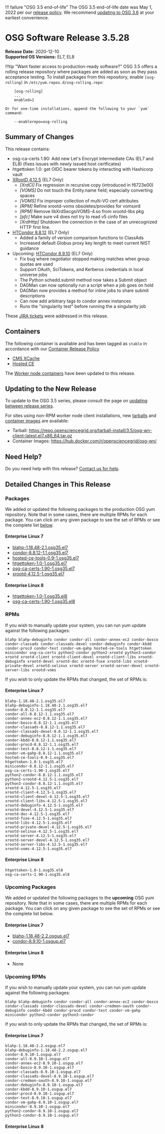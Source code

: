 !!! failure "OSG 3.5 end-of-life"
    The OSG 3.5 end-of-life date was May 1, 2022 per our
    [release policy](https://opensciencegrid.org/technology/policy/release-series/).
    We recommend
    [updating to OSG 3.6](../updating-to-osg-36.md)
    at your earliest convenience.

OSG Software Release 3.5.28
===========================

**Release Date:** 2020-12-10    
**Supported OS Versions:** EL7, EL8

!!!tip "Want faster access to production-ready software?"
    OSG 3.5 offers a rolling release repository where packages are added as soon as they pass acceptance testing.
    To install packages from this repository, enable `[osg-rolling]` in `/etc/yum.repos.d/osg-rolling.repo`:

        [osg-rolling]
        ...
        enabled=1

    Or for one-time installations, append the following to your `yum` command:

        --enablerepo=osg-rolling

Summary of Changes
------------------

This release contains:

-   osg-ca-certs 1.90: Add new Let's Encrypt intermediate CAs (EL7 and EL8) (fixes issues with newly issued host certficates)
-   htgettoken 1.0: get OIDC bearer tokens by interacting with Hashicorp vault
-   [XRootD 4.12.5](https://github.com/xrootd/xrootd/blob/v4.12.5/docs/ReleaseNotes.txt) (EL7 Only)
    -   *[XrdCl]* Fix regression in recursive copy (introduced in f6723e00)
    -   *[VOMS]* Do not touch the Entity.name field; especially converting spaces
    -   *[VOMS]* Fix improper collection of multi-VO cert attributes
    -   *[RPM]* Refine xrootd-voms obsoletes/provides for vomsxrd
    -   *[RPM]* Remove libXrdSecgsiVOMS-4.so from xrootd-libs pkg
    -   *[pfc]* Make sure v4 does not try to read v5 cinfo files
    -   *[XrdHttp]* Shutdown the connection in the case of an unrecognized HTTP first line.
-   [HTCondor 8.8.12](https://www-auth.cs.wisc.edu/lists/htcondor-world/2020/msg00024.shtml) (EL7 Only)
    -   Added a family of version comparison functions to ClassAds
    -   Increased default Globus proxy key length to meet current NIST guidance
-   Upcoming: [HTCondor 8.9.10](https://www-auth.cs.wisc.edu/lists/htcondor-world/2020/msg00023.shtml) (EL7 Only)
    -   Fix bug where negotiator stopped making matches when group quotas are used
    -   Support OAuth, SciTokens, and Kerberos credentials in local universe jobs
    -   The Python schedd.submit method now takes a Submit object
    -   DAGMan can now optionally run a script when a job goes on hold
    -   DAGMan now provides a method for inline jobs to share submit descriptions
    -   Can now add arbitrary tags to condor annex instances
    -   Runs the "singularity test" before running the a singularity job

These
[JIRA tickets](https://opensciencegrid.atlassian.net/issues/?jql=project%20%3D%20SOFTWARE%20AND%20fixVersion%20in%20(3.5.28%2C%203.5.28-upcoming)%20ORDER%20BY%20priority%20DESC%2C%20key%20DESC)
were addressed in this release.

Containers
----------

The following container is available and has been tagged as `stable` in accordance with our
[Container Release Policy](https://opensciencegrid.org/technology/policy/container-release/)

-   [CMS XCache](https://hub.docker.com/r/opensciencegrid/cms-xcache/)
-   [Hosted CE](https://hub.docker.com/r/opensciencegrid/hosted-ce/)

The [Worker node containers](../../worker-node/using-wn-containers.md) have been updated to this release.


Updating to the New Release
---------------------------

To update to the OSG 3.5 series, please consult the page on
[updating between release series](../updating-to-osg-35.md).

For sites using non-RPM worker node client installations, new [tarballs](../../worker-node/install-wn-tarball.md) and
[container images](../../worker-node/using-wn-containers.md) are available:

- Tarball: <https://repo.opensciencegrid.org/tarball-install/3.5/osg-wn-client-latest.el7.x86_64.tar.gz>
- Container Images: <https://hub.docker.com/r/opensciencegrid/osg-wn/>

Need Help?
----------

Do you need help with this release? [Contact us for help](../../common/help.md).

Detailed Changes in This Release
--------------------------------

### Packages

We added or updated the following packages to the production OSG yum repository.
Note that in some cases, there are multiple RPMs for each package.
You can click on any given package to see the set of RPMs or see the complete list [below](#rpms).

#### Enterprise Linux 7

-   [blahp-1.18.48-2.1.osg35.el7](https://koji.chtc.wisc.edu/koji/search?match=glob&type=build&terms=blahp-1.18.48-2.1.osg35.el7)
-   [condor-8.8.12-1.1.osg35.el7](https://koji.chtc.wisc.edu/koji/search?match=glob&type=build&terms=condor-8.8.12-1.1.osg35.el7)
-   [hosted-ce-tools-0.9-1.osg35.el7](https://koji.chtc.wisc.edu/koji/search?match=glob&type=build&terms=hosted-ce-tools-0.9-1.osg35.el7)
-   [htgettoken-1.0-1.osg35.el7](https://koji.chtc.wisc.edu/koji/search?match=glob&type=build&terms=htgettoken-1.0-1.osg35.el7)
-   [osg-ca-certs-1.90-1.osg35.el7](https://koji.chtc.wisc.edu/koji/search?match=glob&type=build&terms=osg-ca-certs-1.90-1.osg35.el7)
-   [xrootd-4.12.5-1.osg35.el7](https://koji.chtc.wisc.edu/koji/search?match=glob&type=build&terms=xrootd-4.12.5-1.osg35.el7)

#### Enterprise Linux 8

-   [htgettoken-1.0-1.osg35.el8](https://koji.chtc.wisc.edu/koji/search?match=glob&type=build&terms=htgettoken-1.0-1.osg35.el8)
-   [osg-ca-certs-1.90-1.osg35.el8](https://koji.chtc.wisc.edu/koji/search?match=glob&type=build&terms=osg-ca-certs-1.90-1.osg35.el8)

### RPMs

If you wish to manually update your system, you can run yum update against the following packages:

    blahp blahp-debuginfo condor condor-all condor-annex-ec2 condor-bosco condor-classads condor-classads-devel condor-debuginfo condor-kbdd condor-procd condor-test condor-vm-gahp hosted-ce-tools htgettoken minicondor osg-ca-certs python2-condor python2-xrootd python3-condor xrootd xrootd-client xrootd-client-devel xrootd-client-libs xrootd-debuginfo xrootd-devel xrootd-doc xrootd-fuse xrootd-libs xrootd-private-devel xrootd-selinux xrootd-server xrootd-server-devel xrootd-server-libs xrootd-voms 

If you wish to only update the RPMs that changed, the set of RPMs is:

#### Enterprise Linux 7

``` file
blahp-1.18.48-2.1.osg35.el7
blahp-debuginfo-1.18.48-2.1.osg35.el7
condor-8.8.12-1.1.osg35.el7
condor-all-8.8.12-1.1.osg35.el7
condor-annex-ec2-8.8.12-1.1.osg35.el7
condor-bosco-8.8.12-1.1.osg35.el7
condor-classads-8.8.12-1.1.osg35.el7
condor-classads-devel-8.8.12-1.1.osg35.el7
condor-debuginfo-8.8.12-1.1.osg35.el7
condor-kbdd-8.8.12-1.1.osg35.el7
condor-procd-8.8.12-1.1.osg35.el7
condor-test-8.8.12-1.1.osg35.el7
condor-vm-gahp-8.8.12-1.1.osg35.el7
hosted-ce-tools-0.9-1.osg35.el7
htgettoken-1.0-1.osg35.el7
minicondor-8.8.12-1.1.osg35.el7
osg-ca-certs-1.90-1.osg35.el7
python2-condor-8.8.12-1.1.osg35.el7
python2-xrootd-4.12.5-1.osg35.el7
python3-condor-8.8.12-1.1.osg35.el7
xrootd-4.12.5-1.osg35.el7
xrootd-client-4.12.5-1.osg35.el7
xrootd-client-devel-4.12.5-1.osg35.el7
xrootd-client-libs-4.12.5-1.osg35.el7
xrootd-debuginfo-4.12.5-1.osg35.el7
xrootd-devel-4.12.5-1.osg35.el7
xrootd-doc-4.12.5-1.osg35.el7
xrootd-fuse-4.12.5-1.osg35.el7
xrootd-libs-4.12.5-1.osg35.el7
xrootd-private-devel-4.12.5-1.osg35.el7
xrootd-selinux-4.12.5-1.osg35.el7
xrootd-server-4.12.5-1.osg35.el7
xrootd-server-devel-4.12.5-1.osg35.el7
xrootd-server-libs-4.12.5-1.osg35.el7
xrootd-voms-4.12.5-1.osg35.el7
```

#### Enterprise Linux 8

``` file
htgettoken-1.0-1.osg35.el8
osg-ca-certs-1.90-1.osg35.el8
```

### Upcoming Packages

We added or updated the following packages to the **upcoming** OSG yum repository. Note that in some cases, there are multiple RPMs for each package. You can click on any given package to see the set of RPMs or see the complete list below.

#### Enterprise Linux 7

-   [blahp-1.18.48-2.2.osgup.el7](https://koji.chtc.wisc.edu/koji/search?match=glob&type=build&terms=blahp-1.18.48-2.2.osgup.el7)
-   [condor-8.9.10-1.osgup.el7](https://koji.chtc.wisc.edu/koji/search?match=glob&type=build&terms=condor-8.9.10-1.osgup.el7)

#### Enterprise Linux 8

-   None

### Upcoming RPMs

If you wish to manually update your system, you can run yum update against the following packages:

    blahp blahp-debuginfo condor condor-all condor-annex-ec2 condor-bosco condor-classads condor-classads-devel condor-credmon-oauth condor-debuginfo condor-kbdd condor-procd condor-test condor-vm-gahp minicondor python2-condor python3-condor 

If you wish to only update the RPMs that changed, the set of RPMs is:

#### Enterprise Linux 7

``` file
blahp-1.18.48-2.2.osgup.el7
blahp-debuginfo-1.18.48-2.2.osgup.el7
condor-8.9.10-1.osgup.el7
condor-all-8.9.10-1.osgup.el7
condor-annex-ec2-8.9.10-1.osgup.el7
condor-bosco-8.9.10-1.osgup.el7
condor-classads-8.9.10-1.osgup.el7
condor-classads-devel-8.9.10-1.osgup.el7
condor-credmon-oauth-8.9.10-1.osgup.el7
condor-debuginfo-8.9.10-1.osgup.el7
condor-kbdd-8.9.10-1.osgup.el7
condor-procd-8.9.10-1.osgup.el7
condor-test-8.9.10-1.osgup.el7
condor-vm-gahp-8.9.10-1.osgup.el7
minicondor-8.9.10-1.osgup.el7
python2-condor-8.9.10-1.osgup.el7
python3-condor-8.9.10-1.osgup.el7
```

#### Enterprise Linux 8

``` file
```

